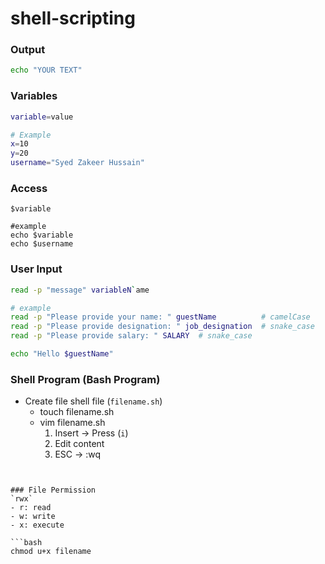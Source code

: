 
# shell-scripting

### Output
```bash
echo "YOUR TEXT"
```

### Variables
```bash
variable=value

# Example
x=10
y=20
username="Syed Zakeer Hussain"
```

### Access
```
$variable

#example
echo $variable
echo $username
```

### User Input
```bash
read -p "message" variableN`ame

# example
read -p "Please provide your name: " guestName          # camelCase
read -p "Please provide designation: " job_designation  # snake_case
read -p "Please provide salary: " SALARY  # snake_case

echo "Hello $guestName"
```


### Shell Program (Bash Program)
- Create file shell file (`filename.sh`)
    - touch filename.sh
    - vim filename.sh
        1. Insert -> Press (`i`)
        2. Edit content
        3. ESC -> :wq
```


### File Permission
`rwx`
- r: read
- w: write
- x: execute

```bash
chmod u+x filename
```
